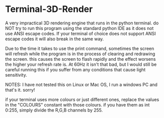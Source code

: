 # Terminal-3D-Render
A very impractical 3D rendering engine that runs in the python terminal.
do NOT try to run this program using the standard python IDE as it does not use ANSI escape codes.
If your terminal of choice does not support ANSI escape codes it will also break in the same way.

Due to the time it takes to use the print command, sometimes the screen will refresh while the program is in the
process of clearing and redrawing the screen. this causes the screen to flash rapidly and the effect worsens the
higher your refresh rate is. At 60Hz it isn't that bad, but I would still be careful running this if you suffer from
any conditions that cause light sensitivity.

NOTES:
I have not tested this on Linux or Mac OS, I run a windows PC and that's it. sorry!

if your terminal uses more colours or just different ones, replace the values in the "COLOURS" constant with those
colours. if you have them as int 0:255, simply divide the R,G,B channels by 255.

